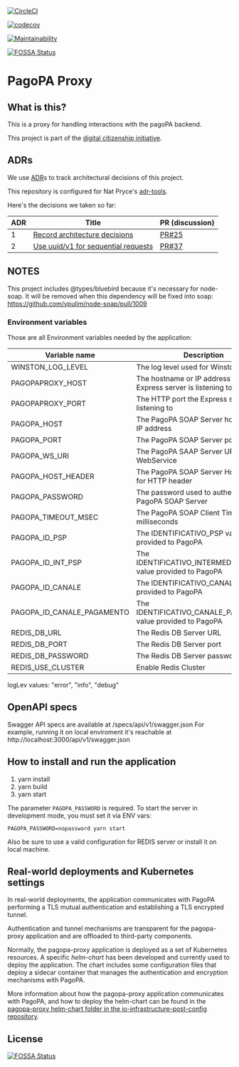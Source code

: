 [![CircleCI](https://circleci.com/gh/teamdigitale/italia-pagopa-proxy.svg?style=svg)](https://circleci.com/gh/teamdigitale/italia-pagopa-proxy)

[![codecov](https://codecov.io/gh/teamdigitale/italia-pagopa-proxy/branch/master/graph/badge.svg)](https://codecov.io/gh/teamdigitale/italia-pagopa-proxy)

[![Maintainability](https://api.codeclimate.com/v1/badges/5a8e35c5db40f63c3ebf/maintainability)](https://codeclimate.com/github/teamdigitale/italia-pagopa-proxy/maintainability)

[![FOSSA Status](https://app.fossa.io/api/projects/git%2Bgithub.com%2Fteamdigitale%2Fitalia-pagopa-proxy.svg?type=shield)](https://app.fossa.io/projects/git%2Bgithub.com%2Fteamdigitale%2Fitalia-pagopa-proxy?ref=badge_shield)

# PagoPA Proxy

## What is this?

This is a proxy for handling interactions with the pagoPA backend.

This project is part of the [digital citizenship initiative](https://teamdigitale.governo.it/en/projects/digital-citizenship.htm).

## ADRs

We use [ADR](http://thinkrelevance.com/blog/2011/11/15/documenting-architecture-decisions)s to track architectural decisions of this project.

This repository is configured for Nat Pryce's [adr-tools](https://github.com/npryce/adr-tools).

Here's the decisions we taken so far:

| ADR | Title        | PR (discussion) |
| --- | ----------------------------- | --------------- |
| 1   | [Record architecture decisions](doc/architecture/decisions/0001-record-architecture-decisions.md) | [PR#25](https://github.com/teamdigitale/italia-pagopa-proxy/pull/25)                |
| 2   | [Use uuid/v1 for sequential requests](doc/adr/0002-use-uuid-v1-for-sequential-requests.md) | [PR#37](https://github.com/teamdigitale/italia-pagopa-proxy/pull/37)                |

## NOTES

This project includes @types/bluebird because it's necessary for node-soap.
It will be removed when this dependency will be fixed into soap:
https://github.com/vpulim/node-soap/pull/1009

### Environment variables

Those are all Environment variables needed by the application:

| Variable name       | Description                                                   | type    | default                                            |
|---------------------|---------------------------------------------------------------|---------|----------------------------------------------------|
| WINSTON_LOG_LEVEL   | The log level used for Winston logger                         | logLev  | debug                                              |
| PAGOPAPROXY_HOST    | The hostname or IP address the Express server is listening to | string  | localhost                                          |
| PAGOPAPROXY_PORT    | The HTTP port the Express server is listening to              | int     | 3000                                               |
| PAGOPA_HOST         | The PagoPA SOAP Server hostname or IP address                 | string  | localhost                                          |
| PAGOPA_PORT         | The PagoPA SOAP Server port                                   | int     | 3001                                               |
| PAGOPA_WS_URI       | The PagoPA SAAP Server URI for SOAP WebService                | string  | /webservices/pof/PagamentiTelematiciPspNodoservice |
| PAGOPA_HOST_HEADER  | The PagoPA SOAP Server Host option for HTTP header            | string  |                                                    |
| PAGOPA_PASSWORD     | The password used to authenticate to PagoPA SOAP Server       | string  |                                                    |
| PAGOPA_TIMEOUT_MSEC | The PagoPA SOAP Client Timeout in milliseconds                | int     | 60000                                              |
| PAGOPA_ID_PSP       | The IDENTIFICATIVO_PSP value provided to PagoPA               | string  |                                                    |
| PAGOPA_ID_INT_PSP   | The IDENTIFICATIVO_INTERMEDIARIO_PSP value provided to PagoPA | string  |                                                    |
| PAGOPA_ID_CANALE    | The IDENTIFICATIVO_CANALE value provided to PagoPA            | string  |                                                    |
| PAGOPA_ID_CANALE_PAGAMENTO    | The IDENTIFICATIVO_CANALE_PAGAMENTO value provided to PagoPA            | string  |                                                    |
| REDIS_DB_URL        | The Redis DB Server URL                                       | string  | localhost                                          |
| REDIS_DB_PORT       | The Redis DB Server port                                      | int     | 6379                                               |
| REDIS_DB_PASSWORD   | The Redis DB Server password                                  | string  |                                                    |
| REDIS_USE_CLUSTER   | Enable Redis Cluster                                          | boolean | false                                              |

logLev values: "error", "info", "debug"

## OpenAPI specs

Swagger API specs are available at /specs/api/v1/swagger.json
For example, running it on local enviroment it's reachable at http://localhost:3000/api/v1/swagger.json

## How to install and run the application

1. yarn install
2. yarn build
3. yarn start

The parameter `PAGOPA_PASSWORD` is required. To start the server in development mode, you must set it via ENV vars:

```
PAGOPA_PASSWORD=nopassword yarn start
```

Also be sure to use a valid configuration for REDIS server or install it on local machine.

## Real-world deployments and Kubernetes settings

In real-world deployments, the application communicates with PagoPA performing a TLS mutual authentication and establishing a TLS encrypted tunnel.

Authentication and tunnel mechanisms are transparent for the pagopa-proxy application and are offloaded to third-party components.

Normally, the pagopa-proxy application is deployed as a set of Kubernetes resources. A specific *helm-chart* has been developed and currently used to deploy the application. The chart includes some configuration files that deploy a sidecar container that manages the authentication and encryption mechanisms with PagoPA.

More information about how the pagopa-proxy application communicates with PagoPA, and how to deploy the helm-chart can be found in the [pagopa-proxy helm-chart folder in the io-infrastructure-post-config repository](https://github.com/teamdigitale/io-infrastructure-post-config/tree/master/pagopa-proxy).

## License

[![FOSSA Status](https://app.fossa.io/api/projects/git%2Bgithub.com%2Fteamdigitale%2Fitalia-pagopa-proxy.svg?type=large)](https://app.fossa.io/projects/git%2Bgithub.com%2Fteamdigitale%2Fitalia-pagopa-proxy?ref=badge_large)
